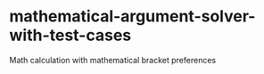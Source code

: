 # mathematical-argument-solver-with-test-cases
Math calculation with mathematical bracket preferences
